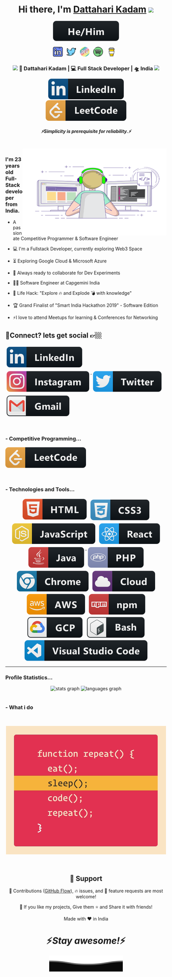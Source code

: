 
<div align="center">
   <h1>Hi there, I'm <a href="">Dattahari Kadam</a> <img src="https://media.giphy.com/media/hvRJCLFzcasrR4ia7z/giphy.gif" width="25px"> </h1>
   
   <img src="svg/pronouns/hehim.svg"> 
</div>


<p align='center'>
  <a href="www.linkedin.com/in/dattahari-kadam7"><img height="30" src="linkedin.png"></a>&nbsp;&nbsp;
<a href="https://twitter.com/DattahariKadam1"><img height="30" src="twitter.png"></a>&nbsp;&nbsp;
<a href="#"><img height="30" src="devto.png"></a>&nbsp;&nbsp;
<a href="#"><img height="30" src="spotify.png"></a>&nbsp;&nbsp;
 <a href="#"><img height="30" src="coffee.jpg"></a>&nbsp;&nbsp;
</p>

<div align="center">
<h3><img src="https://media.giphy.com/media/WUlplcMpOCEmTGBtBW/giphy.gif" width="30"> 🙎 Dattahari Kadam | 💻 Full Stack Developer | 🛸 India  <img src="https://media.giphy.com/media/WUlplcMpOCEmTGBtBW/giphy.gif" width="30"></h3>
</div>

<p align="center">
   <a href="https://www.linkedin.com/in/dattahari-kadam7"><img alt="Linkedin" src="svg/social/linkedin.svg"></a>
   <br>
   <a href="https://leetcode.com/u/Dattahari07/"><img alt="Leetcode" src="svg/dev/services/leetcode.svg"></a>
 </p>
 
 <h5 align="center">
   <i>⚡️Simplicity is prerequisite for reliability.⚡️</i>
  </h5>
 
 
<br />
<img align="right" height="270px" width="450px" alt="GIF" src="svg/coding.gif" />
<p align="center">
  <h3> I'm 23 years old Full-Stack developer from India.</h3>
</p>

- A passionate Competitive Programmer & Software Engineer

- 💻 I'm a Fullstack Developer, currently exploring Web3 Space

- ⏳ Exploring Google Cloud & Microsoft Azure

- 🚀 Always ready to collaborate for Dev Experiments

- 👨‍💻 Software Engineer at Capgemini India

- 🎯 Life Hack: "Explore 🔥 and Explode 💣 with knowledge"

- 🏆 Grand Finalist of "Smart India Hackathon 2019" - Software Edition

- ⚡I love to attend Meetups for learning & Conferences for Networking

## 💬Connect? lets get social 👉🏼

<p align="left">

  <a href="https://www.linkedin.com/in/dattahari-kadam7">
    <img src="svg/social/linkedin.svg" alt="linkedin" style="vertical-align:top; margin:6px 4px">
  </a>
  
  <a href="https://www.instagram.com/dattahari_kadam_/">
    <img src="svg/social/instagram.svg" alt="instagram" style="vertical-align:top; margin:6px 4px">
  </a>

  <a href="https://twitter.com/DattahariKadam1">
    <img src="svg/social/twitter.svg" alt="twitter" style="vertical-align:top; margin:6px 4px">
  </a>

  <a href="dattaharik61@gmail.com">
    <img src="svg/social/gmail.svg" alt="gmail" style="vertical-align:top; margin:6px 4px">
  </a>

</p>

<br/>

### - Competitive Programming...
<p align="left">
   <a href="https://leetcode.com/u/Dattahari07/"><img alt="Leetcode" src="svg/dev/services/leetcode.svg"></a>
</p>

<br/>

### - Technologies and Tools...

<p align="center">

  <img src="svg/dev/languages/html.svg" alt="html" style="vertical-align:top; margin:4px">
  
  <a href="#">
    <img src="svg/dev/languages/css3.svg" alt="css3" style="vertical-align:top; margin:6px 4px">
  </a>  
  <img src="svg/dev/languages/js.svg" alt="js" style="vertical-align:top; margin:4px">
  <img src="svg/dev/frameworks/react.svg" alt="react" style="vertical-align:top; margin:4px">
  <a href="#">
    <img src="svg/dev/languages/java.svg" alt="java" style="vertical-align:top; margin:6px 4px">
  </a>
    <a href="#">
    <img src="svg/dev/languages/php.svg" alt="php" style="vertical-align:top; margin:6px 4px">
  </a>  
 
  <img src="svg/dev/misc/chrome.svg" alt="chrome" style="vertical-align:top; margin:4px">
  <img src="svg/dev/misc/cloud.svg" alt="cloud" style="vertical-align:top; margin:4px">
  <img src="svg/dev/services/aws.svg" alt="aws" style="vertical-align:top; margin:4px">
  <img src="svg/dev/services/npm.svg" alt="npm" style="vertical-align:top; margin:4px">
  <img src="svg/dev/services/gcp.svg" alt="gcp" style="vertical-align:top; margin:4px">
  <img src="svg/dev/tools/bash.svg" alt="bash" style="vertical-align:top; margin:4px">
  <img src="svg/dev/tools/visualstudio_code.svg" alt="vscode" style="vertical-align:top; margin:4px">

</p>

---

### Profile Statistics... 

<div align="center">
  <img src="https://github-readme-stats.vercel.app/api?username=dattahari7&hide_title=false&hide_rank=false&show_icons=true&include_all_commits=true&count_private=true&disable_animations=false&theme=dracula&locale=en&hide_border=false" height="150" alt="stats graph"  />
  <img src="https://github-readme-stats.vercel.app/api/top-langs?username=dattahari7&locale=en&hide_title=false&layout=compact&card_width=320&langs_count=5&theme=dracula&hide_border=false" height="150" alt="languages graph"  />
</div>

<br />


### - What i do

<br />

<p align="center">
   <img src="svg/what I do.gif" />
</p>
   
   
<br />

<h2 align="center">🤝 Support</h2>

<p align="center">🎀 Contributions (<a href="https://guides.github.com/introduction/flow" title="GitHub flow">GitHub Flow</a>), 🔥 issues, and 🥮 feature requests are most welcome!</p>

<p align="center">💙 If you like my projects, Give them ⭐ and Share it with friends!</p>
</p>
<p align="center">Made with ❤️ in India</p>

<h1 align='center'>⚡️<i>Stay awesome!</i>⚡️</h1>

<p align="center">
  <img src="svg/Bottom.svg" alt="Github Stats" />
</p>
